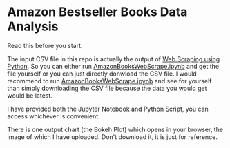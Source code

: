 # Amazon Bestseller Books Data Analysis

Read this before you start.

The input CSV file in this repo is actually the output of [Web Scraping using Python](https://github.com/mitushiananya/Web-Scraping-using-Python/blob/main/Web%20Scrape%20Jupyter%20Notebook/AmazonBooksWebScrape.ipynb). So you can either run [AmazonBooksWebScrape.ipynb](https://github.com/mitushiananya/Web-Scraping-using-Python/blob/main/Web%20Scrape%20Jupyter%20Notebook/AmazonBooksWebScrape.ipynb) and get the file yourself or you can just directly donwload the CSV file. I would recommend to run [AmazonBooksWebScrape.ipynb](https://github.com/mitushiananya/Web-Scraping-using-Python/blob/main/Web%20Scrape%20Jupyter%20Notebook/AmazonBooksWebScrape.ipynb) and see for yourself than simply downloading the CSV file because the data you would get would be latest. 

I have provided both the Jupyter Notebook and Python Script, you can access whichever is convenient. 

There is one output chart (the Bokeh Plot) which opens in your browser, the image of which I have uploaded. Don't download it, it is just for reference. 
